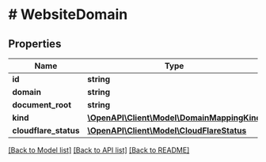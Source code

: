 # # WebsiteDomain

## Properties

Name | Type | Description | Notes
------------ | ------------- | ------------- | -------------
**id** | **string** |  |
**domain** | **string** |  |
**document_root** | **string** |  |
**kind** | [**\OpenAPI\Client\Model\DomainMappingKind**](DomainMappingKind.md) |  |
**cloudflare_status** | [**\OpenAPI\Client\Model\CloudFlareStatus**](CloudFlareStatus.md) |  |

[[Back to Model list]](../../README.md#models) [[Back to API list]](../../README.md#endpoints) [[Back to README]](../../README.md)
